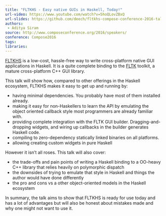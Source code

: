 ```yaml
---
title: "FLTKHS - Easy native GUIs in Haskell, Today!"
url-video: https://www.youtube.com/watch?v=5hoQLovZBxQ
url-slides: https://github.com/deech/fltkhs-compose-conference-2016-talk/blob/master/Talk.org
authors:
 - Aditya Siram
source: http://www.composeconference.org/2016/speakers/
conference: Compose2016
tags:
libraries:
---
```


[FLTKHS](https://hackage.haskell.org/package/fltkhs) is a low-cost, hassle-free way to write cross-platform native GUI applications in Haskell. It is a quite complete binding to the [FLTK](http://fltk.org/) toolkit, a mature cross-platform C++ GUI library.

This talk will show how, compared to other offerings in the Haskell ecosystem, FLTKHS makes it easy to get up and running by:

- having minimal dependencies. You probably have most of them installed already.
- making it easy for non-Haskellers to learn the API by emulating the object oriented callback style most programmers are already familiar with.
- providing complete integration with the FLTK GUI builder. Dragging-and-dropping widgets, and wiring up callbacks in the builder generates Haskell code.
- compiling to zero-dependency statically linked binaries on all platforms.
- allowing creating custom widgets in pure Haskell

However it isn’t all roses. This talk will also cover:

- the trade-offs and pain points of writing a Haskell binding to a OO-heavy C++ library that relies heavily on polymorphic dispatch
- the downsides of trying to emulate that style in Haskell and things the author would have done differently
- the pro and cons vs a other object-oriented models in the Haskell ecosystem

In summary, the talk aims to show that FLTKHS is ready for use today and has a lot of advantages but will also be honest about mistakes made and why one might not want to use it.
